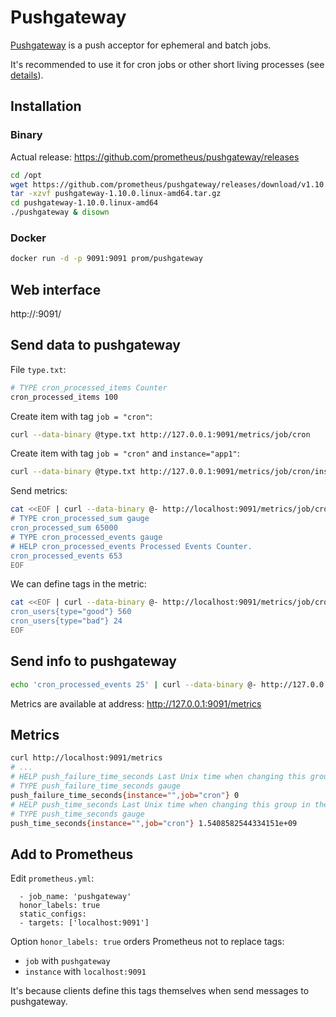 # Pushgateway

[Pushgateway](https://github.com/prometheus/pushgateway) is a push acceptor for ephemeral and batch jobs.

It's recommended to use it for cron jobs or other short living processes (see [details](https://prometheus.io/docs/practices/pushing/)).

## Installation

### Binary

Actual release: https://github.com/prometheus/pushgateway/releases

```bash
cd /opt
wget https://github.com/prometheus/pushgateway/releases/download/v1.10.0/pushgateway-1.10.0.linux-amd64.tar.gz
tar -xzvf pushgateway-1.10.0.linux-amd64.tar.gz
cd pushgateway-1.10.0.linux-amd64
./pushgateway & disown
```

### Docker

```bash
docker run -d -p 9091:9091 prom/pushgateway
```

## Web interface

http://<ip-address>:9091/

## Send data to pushgateway

File `type.txt`:

```bash
# TYPE cron_processed_items Counter
cron_processed_items 100
```

Create item with tag `job = "cron"`:

```bash
curl --data-binary @type.txt http://127.0.0.1:9091/metrics/job/cron
```

Create item with tag `job = "cron"` and `instance="app1"`:

```bash
curl --data-binary @type.txt http://127.0.0.1:9091/metrics/job/cron/instance/app1
```

Send metrics:

```bash
cat <<EOF | curl --data-binary @- http://localhost:9091/metrics/job/cron
# TYPE cron_processed_sum gauge
cron_processed_sum 65000
# TYPE cron_processed_events gauge
# HELP cron_processed_events Processed Events Counter.
cron_processed_events 653
EOF
```

We can define tags in the metric:

```bash
cat <<EOF | curl --data-binary @- http://localhost:9091/metrics/job/cron
cron_users{type="good"} 560
cron_users{type="bad"} 24
EOF
```

## Send info to pushgateway

```bash
echo 'cron_processed_events 25' | curl --data-binary @- http://127.0.0.1:9091/metrics/job/cron
```

Metrics are available at address: http://127.0.0.1:9091/metrics

## Metrics

```bash
curl http://localhost:9091/metrics
# ...
# HELP push_failure_time_seconds Last Unix time when changing this group in the Pushgateway failed.
# TYPE push_failure_time_seconds gauge
push_failure_time_seconds{instance="",job="cron"} 0
# HELP push_time_seconds Last Unix time when changing this group in the Pushgateway succeeded.
# TYPE push_time_seconds gauge
push_time_seconds{instance="",job="cron"} 1.5408582544334151e+09
```

## Add to Prometheus

Edit `prometheus.yml`:

```
  - job_name: 'pushgateway'
  honor_labels: true
  static_configs:
  - targets: ['localhost:9091']
```

Option `honor_labels: true` orders Prometheus not to replace tags: 

- `job` with `pushgateway`
- `instance` with `localhost:9091`

It's because clients define this tags themselves when send messages to pushgateway.
